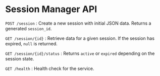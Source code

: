 # Session Manager API

`POST /session`
: Create a new session with initial JSON data. Returns a generated `session_id`.

`GET /session/{id}`
: Retrieve data for a given session. If the session has expired, `null` is returned.

`GET /session/{id}/status`
: Returns `active` or `expired` depending on the session state.

`GET /health`
: Health check for the service.
